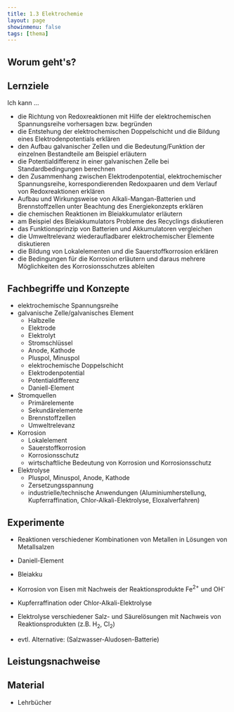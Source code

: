 ```yaml
---
title: 1.3 Elektrochemie
layout: page
showinmenu: false
tags: [thema]
---
```


## Worum geht's?

## Lernziele

Ich kann ...

- die Richtung von Redoxreaktionen mit Hilfe der elektrochemischen Spannungsreihe vorhersagen bzw. begründen
- die Entstehung der elektrochemischen Doppelschicht und die Bildung eines Elektrodenpotentials erklären
- den Aufbau galvanischer Zellen und die Bedeutung/Funktion der einzelnen Bestandteile am Beispiel erläutern
- die Potentialdifferenz in einer galvanischen Zelle bei Standardbedingungen berechnen
- den Zusammenhang zwischen Elektrodenpotential, elektrochemischer Spannungsreihe, korrespondierenden Redoxpaaren und dem Verlauf von Redoxreaktionen erklären
- Aufbau und Wirkungsweise von Alkali-Mangan-Batterien und Brennstoffzellen unter Beachtung des Energiekonzepts erklären
- die chemischen Reaktionen im Bleiakkumulator erläutern
- am Beispiel des Bleiakkumulators Probleme des Recyclings diskutieren
- das Funktionsprinzip von Batterien und Akkumulatoren vergleichen
- die Umweltrelevanz wiederaufladbarer elektrochemischer Elemente diskutieren
- die Bildung von Lokalelementen und die Sauerstoffkorrosion erklären
- die Bedingungen für die Korrosion erläutern und daraus mehrere Möglichkeiten des Korrosionsschutzes ableiten

## Fachbegriffe und Konzepte

- elektrochemische Spannungsreihe
- galvanische Zelle/galvanisches Element
	- Halbzelle
	- Elektrode
	- Elektrolyt
	- Stromschlüssel
	- Anode, Kathode
	- Pluspol, Minuspol
	- elektrochemische Doppelschicht
	- Elektrodenpotential
	- Potentialdifferenz
	- Daniell-Element
- Stromquellen
	- Primärelemente
	- Sekundärelemente
	- Brennstoffzellen
	- Umweltrelevanz
- Korrosion
	- Lokalelement
	- Sauerstoffkorrosion
	- Korrosionsschutz
	- wirtschaftliche Bedeutung von Korrosion und Korrosionsschutz
- Elektrolyse
	- Pluspol, Minuspol, Anode, Kathode
	- Zersetzungsspannung
	- industrielle/technische Anwendungen (Aluminiumherstellung, Kupferraffination, Chlor-Alkali-Elektrolyse, Eloxalverfahren)

## Experimente

- Reaktionen verschiedener Kombinationen von Metallen in Lösungen von Metallsalzen
- Daniell-Element
- Bleiakku
- Korrosion von Eisen mit Nachweis der Reaktionsprodukte Fe<sup>2+</sup> und OH<sup>-</sup>
- Kupferraffination oder Chlor-Alkali-Elektrolyse
- Elektrolyse verschiedener Salz- und Säurelösungen mit Nachweis von Reaktionsprodukten (z.B. H<sub>2</sub>, Cl<sub>2</sub>)

- evtl. Alternative: (Salzwasser-Aludosen-Batterie)

## Leistungsnachweise

## Material

- Lehrbücher


    
